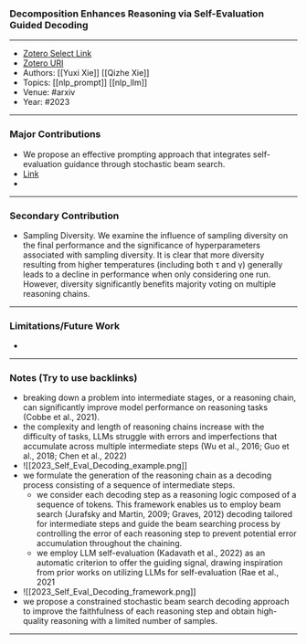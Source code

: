 ### Decomposition Enhances Reasoning via Self-Evaluation Guided Decoding
---
- [Zotero Select Link](zotero://select/groups/2480461/items/CURYCNL7)
- [Zotero URI](https://www.zotero.org/groups/2480461/items/CURYCNL7)
- Authors: [[Yuxi Xie]]  [[Qizhe Xie]] 
- Topics: [[nlp_prompt]] [[nlp_llm]]
- Venue: #arxiv
- Year: #2023

---
### Major Contributions
- We propose an effective prompting approach that integrates self-evaluation guidance through stochastic beam search.
- [Link](https://github.com/YuxiXie/SelfEval-Guided-Decoding)
- 
---
### Secondary Contribution
- Sampling Diversity. We examine the influence of sampling diversity on the final performance and the significance of hyperparameters associated with sampling diversity. It is clear that more diversity resulting from higher temperatures (including both τ and γ) generally leads to a decline in performance when only considering one run. However, diversity significantly benefits majority voting on multiple reasoning chains.
---
### Limitations/Future Work
- 
---
### Notes (Try to use backlinks)
- breaking down a problem into intermediate stages, or a reasoning chain, can significantly improve model performance on reasoning tasks (Cobbe et al., 2021).
- the complexity and length of reasoning chains increase with the difficulty of tasks, LLMs struggle with errors and imperfections that accumulate across multiple intermediate steps (Wu et al., 2016; Guo et al., 2018; Chen et al., 2022)
- ![[2023_Self_Eval_Decoding_example.png]]
- we formulate the generation of the reasoning chain as a decoding process consisting of a sequence of intermediate steps.
	- we consider each decoding step as a reasoning logic composed of a sequence of tokens. This framework enables us to employ beam search (Jurafsky and Martin, 2009; Graves, 2012) decoding tailored for intermediate steps and guide the beam searching process by controlling the error of each reasoning step to prevent potential error accumulation throughout the chaining.
	- we employ LLM self-evaluation (Kadavath et al., 2022) as an automatic criterion to offer the guiding signal, drawing inspiration from prior works on utilizing LLMs for self-evaluation (Rae et al., 2021
- ![[2023_Self_Eval_Decoding_framework.png]]
- we propose a constrained stochastic beam search decoding approach to improve the faithfulness of each reasoning step and obtain high-quality reasoning with a limited number of samples.
---
